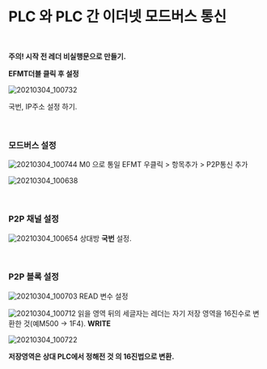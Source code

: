 # PLC 와 PLC 간 이더넷 모드버스 통신

<br/>

**주의! 시작 전 레더 비실행문으로 만들기.**

**EFMT더블 클릭 후 설정**


![20210304_100732](https://user-images.githubusercontent.com/57824945/109894808-7c477900-7cd1-11eb-82b5-7f165d82a259.png)
 
국번, IP주소 설정 하기.

<br/>

### 모드버스 설정
 
![20210304_100744](https://user-images.githubusercontent.com/57824945/109894810-7d78a600-7cd1-11eb-9ca7-e255eb2d05be.png)
M0 으로 통일
EFMT 우클릭 > 항목추가 > P2P통신 추가
 
![20210304_100638](https://user-images.githubusercontent.com/57824945/109894812-7d78a600-7cd1-11eb-99a2-8350da3fdaf0.png)

<br/>

### P2P 채널 설정
 
![20210304_100654](https://user-images.githubusercontent.com/57824945/109894814-7e113c80-7cd1-11eb-9814-27234838e732.png)
상대방 **국번** 설정.


<br/>

### P2P 블록 설정
 
![20210304_100703](https://user-images.githubusercontent.com/57824945/109894816-7ea9d300-7cd1-11eb-88cf-362effaa8c1f.png)
READ 변수 설정
 
![20210304_100712](https://user-images.githubusercontent.com/57824945/109894817-7ea9d300-7cd1-11eb-9c3a-2f6015dcb9f1.png)
읽을 영역 뒤의 세글자는 레더는 자기 저장 영역을 16진수로 변환한 것(예M500 -> 1F4).
**WRITE**
 
![20210304_100722](https://user-images.githubusercontent.com/57824945/109894818-7f426980-7cd1-11eb-9bcd-936fef462c79.png)

**저장영역은 상대 PLC에서 정해전 것 의 16진법으로 변환.**

